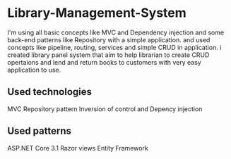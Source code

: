 # Library-Management-System

I'm using all basic concepts like MVC and Dependency injection and some back-end patterns like Repository with a simple application.
and used concepts like pipeline, routing, services and simple CRUD in application.
i created library panel system that aim to help librarian to create CRUD opertaions and lend and return books to customers with very easy application to use. 

## Used technologies
MVC
Repository pattern
Inversion of control and Depency injection


## Used patterns
ASP.NET Core 3.1
Razor views
Entity Framework
